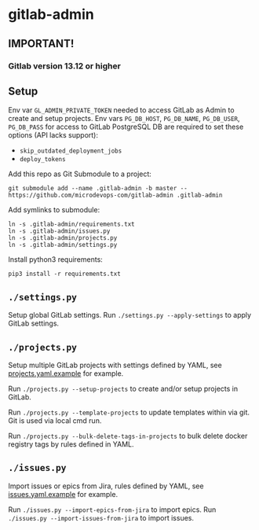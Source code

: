 # gitlab-admin

## IMPORTANT!
### Gitlab version 13.12 or higher

## Setup
Env var `GL_ADMIN_PRIVATE_TOKEN` needed to access GitLab as Admin to create and setup projects.
Env vars `PG_DB_HOST`, `PG_DB_NAME`, `PG_DB_USER`, `PG_DB_PASS` for access to GitLab PostgreSQL DB are required to set these options (API lacks support):
- `skip_outdated_deployment_jobs`
- `deploy_tokens`

Add this repo as Git Submodule to a project:
```
git submodule add --name .gitlab-admin -b master -- https://github.com/microdevops-com/gitlab-admin .gitlab-admin
```

Add symlinks to submodule:
```
ln -s .gitlab-admin/requirements.txt
ln -s .gitlab-admin/issues.py
ln -s .gitlab-admin/projects.py
ln -s .gitlab-admin/settings.py
```

Install python3 requirements:
```
pip3 install -r requirements.txt
```

## `./settings.py`
Setup global GitLab settings.
Run `./settings.py --apply-settings` to apply GitLab settings.

## `./projects.py`
Setup multiple GitLab projects with settings defined by YAML, see [projects.yaml.example](projects.yaml.example) for example.

Run `./projects.py --setup-projects` to create and/or setup projects in GitLab.

Run `./projects.py --template-projects` to update templates within via git.
Git is used via local cmd run.

Run `./projects.py --bulk-delete-tags-in-projects` to bulk delete docker registry tags by rules defined in YAML.

## `./issues.py`
Import issues or epics from Jira, rules defined by YAML, see [issues.yaml.example](issues.yaml.example) for example.

Run `./issues.py --import-epics-from-jira` to import epics.
Run `./issues.py --import-issues-from-jira` to import issues.
